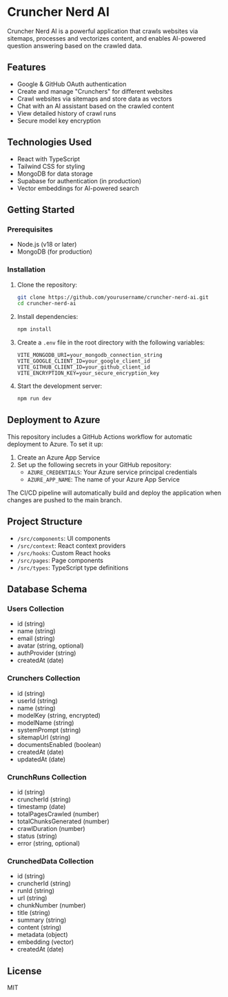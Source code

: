 # Cruncher Nerd AI

Cruncher Nerd AI is a powerful application that crawls websites via sitemaps, processes and vectorizes content, and enables AI-powered question answering based on the crawled data.

## Features

- Google & GitHub OAuth authentication
- Create and manage "Crunchers" for different websites
- Crawl websites via sitemaps and store data as vectors
- Chat with an AI assistant based on the crawled content
- View detailed history of crawl runs
- Secure model key encryption

## Technologies Used

- React with TypeScript
- Tailwind CSS for styling
- MongoDB for data storage
- Supabase for authentication (in production)
- Vector embeddings for AI-powered search

## Getting Started

### Prerequisites

- Node.js (v18 or later)
- MongoDB (for production)

### Installation

1. Clone the repository:
   ```bash
   git clone https://github.com/yourusername/cruncher-nerd-ai.git
   cd cruncher-nerd-ai
   ```

2. Install dependencies:
   ```bash
   npm install
   ```

3. Create a `.env` file in the root directory with the following variables:
   ```
   VITE_MONGODB_URI=your_mongodb_connection_string
   VITE_GOOGLE_CLIENT_ID=your_google_client_id
   VITE_GITHUB_CLIENT_ID=your_github_client_id
   VITE_ENCRYPTION_KEY=your_secure_encryption_key
   ```

4. Start the development server:
   ```bash
   npm run dev
   ```

## Deployment to Azure

This repository includes a GitHub Actions workflow for automatic deployment to Azure. To set it up:

1. Create an Azure App Service
2. Set up the following secrets in your GitHub repository:
   - `AZURE_CREDENTIALS`: Your Azure service principal credentials
   - `AZURE_APP_NAME`: The name of your Azure App Service

The CI/CD pipeline will automatically build and deploy the application when changes are pushed to the main branch.

## Project Structure

- `/src/components`: UI components
- `/src/context`: React context providers
- `/src/hooks`: Custom React hooks
- `/src/pages`: Page components
- `/src/types`: TypeScript type definitions

## Database Schema

### Users Collection
- id (string)
- name (string)
- email (string)
- avatar (string, optional)
- authProvider (string)
- createdAt (date)

### Crunchers Collection
- id (string)
- userId (string)
- name (string)
- modelKey (string, encrypted)
- modelName (string)
- systemPrompt (string)
- sitemapUrl (string)
- documentsEnabled (boolean)
- createdAt (date)
- updatedAt (date)

### CrunchRuns Collection
- id (string)
- cruncherId (string)
- timestamp (date)
- totalPagesCrawled (number)
- totalChunksGenerated (number)
- crawlDuration (number)
- status (string)
- error (string, optional)

### CrunchedData Collection
- id (string)
- cruncherId (string)
- runId (string)
- url (string)
- chunkNumber (number)
- title (string)
- summary (string)
- content (string)
- metadata (object)
- embedding (vector)
- createdAt (date)

## License

MIT
